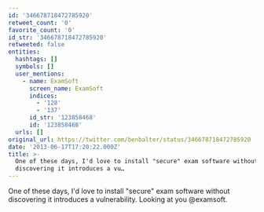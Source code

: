 ```yaml
---
id: '346678718472785920'
retweet_count: '0'
favorite_count: '0'
id_str: '346678718472785920'
retweeted: false
entities:
  hashtags: []
  symbols: []
  user_mentions:
    - name: ExamSoft
      screen_name: ExamSoft
      indices:
        - '128'
        - '137'
      id_str: '123858468'
      id: '123858468'
  urls: []
original_url: https://twitter.com/benbalter/status/346678718472785920
date: '2013-06-17T17:20:22.000Z'
title: >-
  One of these days, I'd love to install "secure" exam software without
  discovering it introduces a vu…
---
```


One of these days, I'd love to install "secure" exam software without discovering it introduces a vulnerability. Looking at you @examsoft.